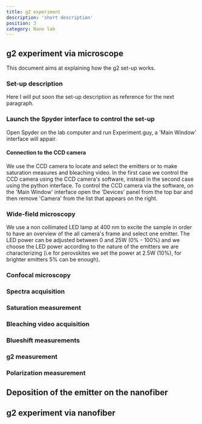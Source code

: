 ```yaml
---
title: g2 experiment 
description: 'short description'
position: 3
category: Nano lab 
---
```


## g2 experiment via microscope

  This document aims at explaining how the g2 set-up works. 

### Set-up description 

Here I will put soon the set-up description as reference for the next paragraph. 

### Launch the Spyder interface to control the set-up 

Open Spyder on the lab computer and run Experiment.guy, a 'Main Window' interface will appair. 

#### Connection to the CCD camera 
We use the CCD camera to locate and select the emitters or to make saturation measures and bleaching video.
In the first case we control the CCD camera using the CCD camera's software, instead in the second case using the python interface. 
To control the CCD camera via the software, on the 'Main Window' interface open the 'Devices' panel from the top bar and then remove 'Camera' from the list that appears on the right. 

### Wide-field microscopy 

We use a non collimated LED lamp at 400 nm to excite the sample in order to have an overview of the all camera's frame and select one emitter. The LED power can be adjusted between 0 and 25W (0% - 100%) and we choose the LED power according to the nature of the emitters we are characterizing (i.e for perovskites we set the power at 2.5W (10%), for brighter emitters 5% can be enough). 

 


### Confocal microscopy 

### Spectra acquisition 

### Saturation measurement 

### Bleaching video acquisition 

### Blueshift measurements

### g2 measurement 

### Polarization measurement 

## Deposition of the emitter on the nanofiber 

## g2 experiment via nanofiber 





